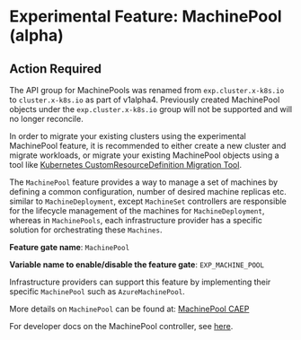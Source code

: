 # Experimental Feature: MachinePool (alpha)

<aside class="note warning">

<h1> Action Required </h1>

The API group for MachinePools was renamed from `exp.cluster.x-k8s.io` to `cluster.x-k8s.io` as part of v1alpha4. Previously created MachinePool objects under the `exp.cluster.x-k8s.io` group will not be supported and will no longer reconcile.

In order to migrate your existing clusters using the experimental MachinePool feature, it is recommended to either create a new cluster and migrate workloads, or migrate your existing MachinePool objects using a tool like [Kubernetes CustomResourceDefinition Migration Tool](https://github.com/vmware/crd-migration-tool).

</aside>


The `MachinePool` feature provides a way to manage a set of machines by defining a common configuration, number of desired machine replicas etc. similar to `MachineDeployment`,
except `MachineSet` controllers are responsible for the lifecycle management of the machines for `MachineDeployment`, whereas in `MachinePools`,
each infrastructure provider has a specific solution for orchestrating these `Machines`.

**Feature gate name**: `MachinePool`

**Variable name to enable/disable the feature gate**: `EXP_MACHINE_POOL`

Infrastructure providers can support this feature by implementing their specific `MachinePool` such as `AzureMachinePool`.

More details on `MachinePool` can be found at:
[MachinePool CAEP](https://github.com/kubernetes-sigs/cluster-api/blob/master/docs/proposals/20190919-machinepool-api.md)

For developer docs on the MachinePool controller, see [here](./../../developer/architecture/controllers/machine-pool.md).
